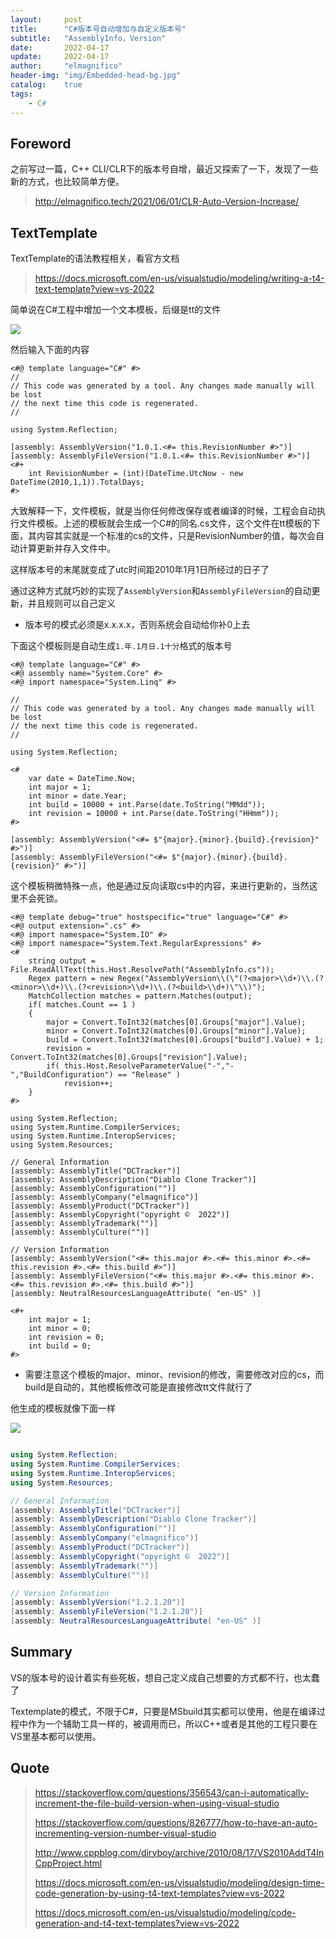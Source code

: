 ```yaml
---
layout:     post
title:      "C#版本号自动增加与自定义版本号"
subtitle:   "AssemblyInfo，Version"
date:       2022-04-17
update:     2022-04-17
author:     "elmagnifico"
header-img: "img/Embedded-head-bg.jpg"
catalog:    true
tags:
    - C#
---
```


## Foreword

之前写过一篇，C++ CLI/CLR下的版本号自增，最近又探索了一下，发现了一些新的方式，也比较简单方便。

> http://elmagnifico.tech/2021/06/01/CLR-Auto-Version-Increase/



## TextTemplate

TextTemplate的语法教程相关，看官方文档

> https://docs.microsoft.com/en-us/visualstudio/modeling/writing-a-t4-text-template?view=vs-2022



简单说在C#工程中增加一个文本模板，后缀是tt的文件

![](https://img.elmagnifico.tech/static/upload/elmagnifico/202204171458740.png)

然后输入下面的内容

```
<#@ template language="C#" #>
// 
// This code was generated by a tool. Any changes made manually will be lost
// the next time this code is regenerated.
// 

using System.Reflection;

[assembly: AssemblyVersion("1.0.1.<#= this.RevisionNumber #>")]
[assembly: AssemblyFileVersion("1.0.1.<#= this.RevisionNumber #>")]
<#+
    int RevisionNumber = (int)(DateTime.UtcNow - new DateTime(2010,1,1)).TotalDays;
#>
```

大致解释一下，文件模板，就是当你任何修改保存或者编译的时候，工程会自动执行文件模板。上述的模板就会生成一个C#的同名.cs文件，这个文件在tt模板的下面，其内容其实就是一个标准的cs的文件，只是RevisionNumber的值，每次会自动计算更新并存入文件中。

这样版本号的末尾就变成了utc时间距2010年1月1日所经过的日子了



通过这种方式就巧妙的实现了`AssemblyVersion`和`AssemblyFileVersion`的自动更新，并且规则可以自己定义

- 版本号的模式必须是x.x.x.x，否则系统会自动给你补0上去



下面这个模板则是自动生成`1.年.1月日.1十分`格式的版本号

```
<#@ template language="C#" #>
<#@ assembly name="System.Core" #>
<#@ import namespace="System.Linq" #>

//
// This code was generated by a tool. Any changes made manually will be lost
// the next time this code is regenerated.
//

using System.Reflection;

<#
    var date = DateTime.Now;
    int major = 1;
    int minor = date.Year;
    int build = 10000 + int.Parse(date.ToString("MMdd"));
    int revision = 10000 + int.Parse(date.ToString("HHmm"));
#>

[assembly: AssemblyVersion("<#= $"{major}.{minor}.{build}.{revision}" #>")]
[assembly: AssemblyFileVersion("<#= $"{major}.{minor}.{build}.{revision}" #>")]
```



这个模板稍微特殊一点，他是通过反向读取cs中的内容，来进行更新的，当然这里不会死锁。

```
<#@ template debug="true" hostspecific="true" language="C#" #>
<#@ output extension=".cs" #>
<#@ import namespace="System.IO" #>
<#@ import namespace="System.Text.RegularExpressions" #>
<#
    string output = File.ReadAllText(this.Host.ResolvePath("AssemblyInfo.cs"));
    Regex pattern = new Regex("AssemblyVersion\\(\"(?<major>\\d+)\\.(?<minor>\\d+)\\.(?<revision>\\d+)\\.(?<build>\\d+)\"\\)");
    MatchCollection matches = pattern.Matches(output);
    if( matches.Count == 1 )
    {
        major = Convert.ToInt32(matches[0].Groups["major"].Value);
        minor = Convert.ToInt32(matches[0].Groups["minor"].Value);
        build = Convert.ToInt32(matches[0].Groups["build"].Value) + 1;
        revision = Convert.ToInt32(matches[0].Groups["revision"].Value);
        if( this.Host.ResolveParameterValue("-","-","BuildConfiguration") == "Release" )
            revision++;
    }
#>

using System.Reflection;
using System.Runtime.CompilerServices;
using System.Runtime.InteropServices;
using System.Resources;

// General Information
[assembly: AssemblyTitle("DCTracker")]
[assembly: AssemblyDescription("Diablo Clone Tracker")]
[assembly: AssemblyConfiguration("")]
[assembly: AssemblyCompany("elmagnifico")]
[assembly: AssemblyProduct("DCTracker")]
[assembly: AssemblyCopyright("opyright ©  2022")]
[assembly: AssemblyTrademark("")]
[assembly: AssemblyCulture("")]

// Version Information
[assembly: AssemblyVersion("<#= this.major #>.<#= this.minor #>.<#= this.revision #>.<#= this.build #>")]
[assembly: AssemblyFileVersion("<#= this.major #>.<#= this.minor #>.<#= this.revision #>.<#= this.build #>")]
[assembly: NeutralResourcesLanguageAttribute( "en-US" )]

<#+
    int major = 1;
    int minor = 0;
    int revision = 0;
    int build = 0;
#>
```

- 需要注意这个模板的major、minor、revision的修改，需要修改对应的cs，而build是自动的，其他模板修改可能是直接修改tt文件就行了



他生成的模板就像下面一样

![](https://img.elmagnifico.tech/static/upload/elmagnifico/202204171508103.png)

```c#

using System.Reflection;
using System.Runtime.CompilerServices;
using System.Runtime.InteropServices;
using System.Resources;

// General Information
[assembly: AssemblyTitle("DCTracker")]
[assembly: AssemblyDescription("Diablo Clone Tracker")]
[assembly: AssemblyConfiguration("")]
[assembly: AssemblyCompany("elmagnifico")]
[assembly: AssemblyProduct("DCTracker")]
[assembly: AssemblyCopyright("opyright ©  2022")]
[assembly: AssemblyTrademark("")]
[assembly: AssemblyCulture("")]

// Version Information
[assembly: AssemblyVersion("1.2.1.20")]
[assembly: AssemblyFileVersion("1.2.1.20")]
[assembly: NeutralResourcesLanguageAttribute( "en-US" )]
```



## Summary

VS的版本号的设计着实有些死板，想自己定义成自己想要的方式都不行，也太蠢了

Textemplate的模式，不限于C#，只要是MSbuild其实都可以使用，他是在编译过程中作为一个辅助工具一样的，被调用而已，所以C++或者是其他的工程只要在VS里基本都可以使用。



## Quote

> https://stackoverflow.com/questions/356543/can-i-automatically-increment-the-file-build-version-when-using-visual-studio
>
> https://stackoverflow.com/questions/826777/how-to-have-an-auto-incrementing-version-number-visual-studio
>
> http://www.cppblog.com/diryboy/archive/2010/08/17/VS2010AddT4InCppProject.html
>
> https://docs.microsoft.com/en-us/visualstudio/modeling/design-time-code-generation-by-using-t4-text-templates?view=vs-2022
>
> https://docs.microsoft.com/en-us/visualstudio/modeling/code-generation-and-t4-text-templates?view=vs-2022